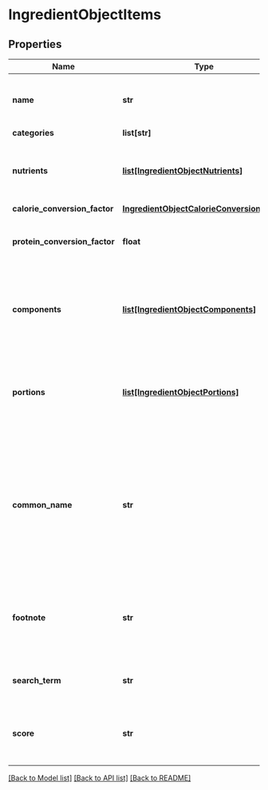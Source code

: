 # IngredientObjectItems

## Properties
Name | Type | Description | Notes
------------ | ------------- | ------------- | -------------
**name** | **str** | Item name as provided by brand owner or as shown on packaging | [optional] 
**categories** | **list[str]** |  | [optional] 
**nutrients** | [**list[IngredientObjectNutrients]**](IngredientObjectNutrients.md) | An array containing nutrient informatio objects for this food item | [optional] 
**calorie_conversion_factor** | [**IngredientObjectCalorieConversionFactor**](IngredientObjectCalorieConversionFactor.md) |  | [optional] 
**protein_conversion_factor** | **float** | The multiplication factor used to calculate protein from nitrogen | [optional] 
**components** | [**list[IngredientObjectComponents]**](IngredientObjectComponents.md) | An array of objects containing the constituent parts of a food (e.g. bone is a component of meat) | [optional] 
**portions** | [**list[IngredientObjectPortions]**](IngredientObjectPortions.md) | An array of objects containing information on discrete amounts of a food found in this item | [optional] 
**common_name** | **str** | Common name associated with this item. These generally clarify what the item is (e.g. when the brand name is \&quot;BRAND&#x27;s Spicy Enchilada\&quot; the common name may be \&quot;Chicken enchilada\&quot;) | [optional] 
**footnote** | **str** | Comments on any unusual aspects of this item. Examples might include unusual aspects of the food overall. | [optional] 
**search_term** | **str** | The original search term that found this food item. | [optional] 
**score** | **str** | A value that represents how similar the name of this food item is to the original search term. | [optional] 

[[Back to Model list]](../README.md#documentation-for-models) [[Back to API list]](../README.md#documentation-for-api-endpoints) [[Back to README]](../README.md)


